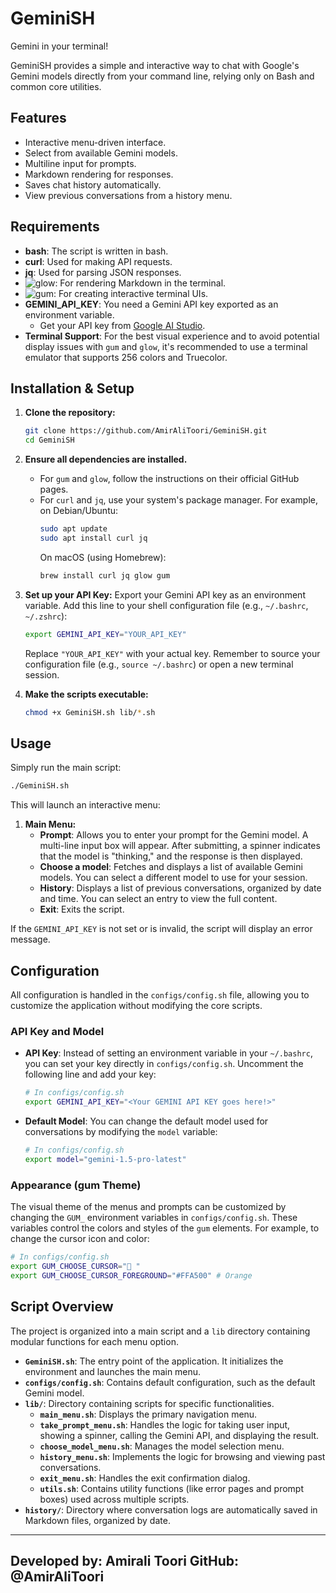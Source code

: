 # GeminiSH
Gemini in your terminal!

GeminiSH provides a simple and interactive way to chat with Google's Gemini models directly from your command line, relying only on Bash and common core utilities.

## Features
*   Interactive menu-driven interface.
*   Select from available Gemini models.
*   Multiline input for prompts.
*   Markdown rendering for responses.
*   Saves chat history automatically.
*   View previous conversations from a history menu.

## Requirements
*   **bash**: The script is written in bash.
*   **curl**: Used for making API requests.
*   **jq**: Used for parsing JSON responses.
*   ![glow](https://github.com/charmbracelet/glow): For rendering Markdown in the terminal.
*   ![gum](https://github.com/charmbracelet/gum): For creating interactive terminal UIs.
*   **GEMINI_API_KEY**: You need a Gemini API key exported as an environment variable.
    *   Get your API key from [Google AI Studio](https://aistudio.google.com/app/apikey).
*   **Terminal Support**: For the best visual experience and to avoid potential display issues with `gum` and `glow`, it's recommended to use a terminal emulator that supports 256 colors and Truecolor.

## Installation & Setup

1.  **Clone the repository:**
    ```bash
    git clone https://github.com/AmirAliToori/GeminiSH.git
    cd GeminiSH
    ```
2.  **Ensure all dependencies are installed.**
    *   For `gum` and `glow`, follow the instructions on their official GitHub pages.
    *   For `curl` and `jq`, use your system's package manager. For example, on Debian/Ubuntu:
        ```bash
        sudo apt update
        sudo apt install curl jq
        ```
        On macOS (using Homebrew):
        ```bash
        brew install curl jq glow gum
        ```
3.  **Set up your API Key:**
    Export your Gemini API key as an environment variable. Add this line to your shell configuration file (e.g., `~/.bashrc`, `~/.zshrc`):
    ```bash
    export GEMINI_API_KEY="YOUR_API_KEY"
    ```
    Replace `"YOUR_API_KEY"` with your actual key. Remember to source your configuration file (e.g., `source ~/.bashrc`) or open a new terminal session.

4.  **Make the scripts executable:**
    ```bash
    chmod +x GeminiSH.sh lib/*.sh
    ```

## Usage

Simply run the main script:

```bash
./GeminiSH.sh
```

This will launch an interactive menu:

1.  **Main Menu:**
    *   **Prompt**: Allows you to enter your prompt for the Gemini model. A multi-line input box will appear. After submitting, a spinner indicates that the model is "thinking," and the response is then displayed.
    *   **Choose a model**: Fetches and displays a list of available Gemini models. You can select a different model to use for your session.
    *   **History**: Displays a list of previous conversations, organized by date and time. You can select an entry to view the full content.
    *   **Exit**: Exits the script.

If the `GEMINI_API_KEY` is not set or is invalid, the script will display an error message.

## Configuration

All configuration is handled in the `configs/config.sh` file, allowing you to customize the application without modifying the core scripts.

### API Key and Model

*   **API Key**: Instead of setting an environment variable in your `~/.bashrc`, you can set your key directly in `configs/config.sh`. Uncomment the following line and add your key:
    ```bash
    # In configs/config.sh
    export GEMINI_API_KEY="<Your GEMINI API KEY goes here!>"
    ```
*   **Default Model**: You can change the default model used for conversations by modifying the `model` variable:
    ```bash
    # In configs/config.sh
    export model="gemini-1.5-pro-latest"
    ```

### Appearance (gum Theme)

The visual theme of the menus and prompts can be customized by changing the `GUM_` environment variables in `configs/config.sh`. These variables control the colors and styles of the `gum` elements. For example, to change the cursor icon and color:
```bash
# In configs/config.sh
export GUM_CHOOSE_CURSOR="🚀 "
export GUM_CHOOSE_CURSOR_FOREGROUND="#FFA500" # Orange
```

## Script Overview

The project is organized into a main script and a `lib` directory containing modular functions for each menu option.

*   **`GeminiSH.sh`**: The entry point of the application. It initializes the environment and launches the main menu.
*   **`configs/config.sh`**: Contains default configuration, such as the default Gemini model.
*   **`lib/`**: Directory containing scripts for specific functionalities.
    *   **`main_menu.sh`**: Displays the primary navigation menu.
    *   **`take_prompt_menu.sh`**: Handles the logic for taking user input, showing a spinner, calling the Gemini API, and displaying the result.
    *   **`choose_model_menu.sh`**: Manages the model selection menu.
    *   **`history_menu.sh`**: Implements the logic for browsing and viewing past conversations.
    *   **`exit_menu.sh`**: Handles the exit confirmation dialog.
    *   **`utils.sh`**: Contains utility functions (like error pages and prompt boxes) used across multiple scripts.
*   **`history/`**: Directory where conversation logs are automatically saved in Markdown files, organized by date.

---
Developed by: Amirali Toori
GitHub: @AmirAliToori
---
